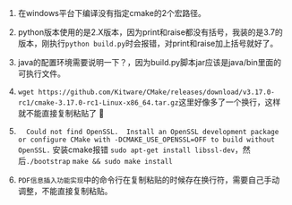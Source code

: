 1. 在windows平台下编译没有指定cmake的2个宏路径。
2. python版本使用的是2.X版本，因为print和raise都没有括号，我装的是3.7的版本，刚执行`python build.py`时会报错，对print和raise加上括号就好了。
3. java的配置环境需要说明一下？，因为build.py脚本jar应该是java/bin里面的可执行文件。
4. `wget
   https://github.com/Kitware/CMake/releases/download/v3.17.0-
   rc1/cmake-3.17.0-rc1-Linux-x86_64.tar.gz`这里好像多了一个换行，这样就不能直接复制粘贴了 :cowboy_hat_face:

5. `  Could not find OpenSSL.  Install an OpenSSL development package or
     configure CMake with -DCMAKE_USE_OPENSSL=OFF to build without OpenSSL.` 安装cmake报错 `sudo apt-get install libssl-dev`，然后`./bootstrap`  `make && sudo make install`

6. `PDF信息插⼊功能实现`中的命令行在复制粘贴的时候存在换行符，需要自己手动调整，不能直接复制粘贴。